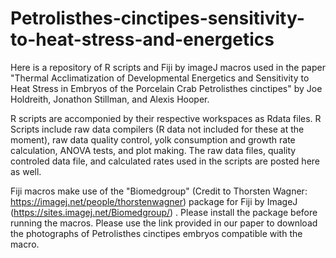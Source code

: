 # Petrolisthes-cinctipes-sensitivity-to-heat-stress-and-energetics
Here is a repository of R scripts and Fiji by imageJ macros used in the paper "Thermal Acclimatization of Developmental Energetics and Sensitivity to Heat Stress in Embryos of the Porcelain Crab Petrolisthes cinctipes" by Joe Holdreith, Jonathon Stillman, and Alexis Hooper. 

R scripts are accomponied by their respective workspaces as Rdata files. R Scripts include raw data compilers (R data not included for these at the moment), raw data quality control, yolk consumption and growth rate calculation, ANOVA tests, and plot making. The raw data files, quality controled data file, and calculated rates used in the scripts are posted here as well. 

Fiji macros make use of the "Biomedgroup" (Credit to Thorsten Wagner: https://imagej.net/people/thorstenwagner) package for Fiji by ImageJ (https://sites.imagej.net/Biomedgroup/) . Please install the package before running the macros. Please use the link provided in our paper to download the photographs of Petrolisthes cinctipes embryos compatible with the macro. 
